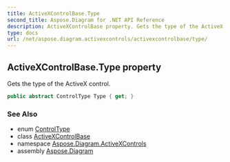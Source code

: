```yaml
---
title: ActiveXControlBase.Type
second_title: Aspose.Diagram for .NET API Reference
description: ActiveXControlBase property. Gets the type of the ActiveX control
type: docs
url: /net/aspose.diagram.activexcontrols/activexcontrolbase/type/
---
```

## ActiveXControlBase.Type property

Gets the type of the ActiveX control.

```csharp
public abstract ControlType Type { get; }
```

### See Also

* enum [ControlType](../../controltype/)
* class [ActiveXControlBase](../)
* namespace [Aspose.Diagram.ActiveXControls](../../activexcontrolbase/)
* assembly [Aspose.Diagram](../../../)


